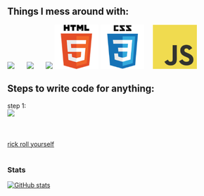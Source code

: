 ## Things I mess around with:  

<img height="100" src="https://upload.wikimedia.org/wikipedia/en/thumb/3/30/Java_programming_language_logo.svg/120px-Java_programming_language_logo.svg.png"> &nbsp; &nbsp; &nbsp; <img height="100" src="https://upload.wikimedia.org/wikipedia/commons/thumb/1/18/ISO_C%2B%2B_Logo.svg/180px-ISO_C%2B%2B_Logo.svg.png"> &nbsp; &nbsp; &nbsp;
<img height="100" src="https://upload.wikimedia.org/wikipedia/commons/thumb/3/3c/Logo_Blender.svg/300px-Logo_Blender.svg.png">
<img height="100" src="https://raw.githubusercontent.com/github/explore/80688e429a7d4ef2fca1e82350fe8e3517d3494d/topics/html/html.png">
<img height="100" src="https://raw.githubusercontent.com/github/explore/80688e429a7d4ef2fca1e82350fe8e3517d3494d/topics/css/css.png"> &nbsp; &nbsp;
<img height="100" src="https://raw.githubusercontent.com/github/explore/80688e429a7d4ef2fca1e82350fe8e3517d3494d/topics/javascript/javascript.png">  


## Steps to write code for anything:
step 1:  
<a href = "https://stackoverflow.com/"><img height = "50" src = "https://upload.wikimedia.org/wikipedia/commons/thumb/0/02/Stack_Overflow_logo.svg/330px-Stack_Overflow_logo.svg.png"></a>  
&nbsp;  
&nbsp;  
&nbsp;  
[rick roll yourself](https://www.youtube.com/watch?v=dQw4w9WgXcQ)
<br><br>

### Stats
[![GitHub stats](https://github-readme-stats.vercel.app/api?username=username-naz&show_icons=true&bg_color=30,e96443,904e95&title_color=fff&text_color=fff)](https://github.com/anuraghazra/github-readme-stats)
